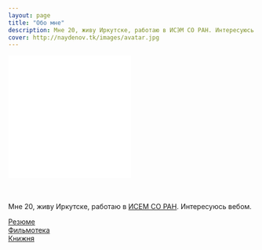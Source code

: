 ```yaml
---
layout: page
title: "Обо мне"
description: Мне 20, живу Иркутске, работаю в ИСЭМ СО РАН. Интересуюсь вебом.
cover: http://naydenov.tk/images/avatar.jpg
---
```

<div>
 <iframe class="grafotar" src="/about/includeava.htm" width="250" height="250" scrolling="no" frameborder="0" ></iframe>
</div>
<div  class="about">
      <p style="padding-top: 2.5em">Мне 20, живу Иркутске, работаю в <a href="http://sei.irk.ru/">ИСЕМ СО РАН</a>. Интересуюсь вебом.<BR>  </p>
	  <a href="http://naydenov.tk/cv">Резюме </a><BR>
      <a href="http://naydenov.tk/filmoteka">Фильмотека </a><BR>			
      <a href="http://naydenov.tk/books">Книжня </a><BR>		
</div>
<div class="dot"></div>